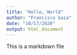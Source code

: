 ```yaml
---
title: "Hello, World"
author: "Francisco Gaia"
date: "10/17/2020"
output: html_document
---
```


This is a markdown file
